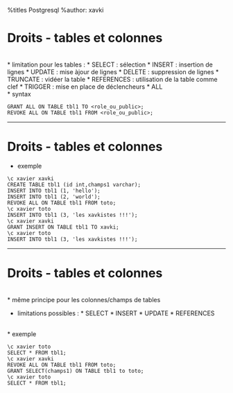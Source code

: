 %titles Postgresql
%author: xavki


# Droits - tables et colonnes


<br>
* limitation pour les tables :
			* SELECT : sélection
			* INSERT : insertion de lignes
			* UPDATE : mise àjour de lignes
			* DELETE : suppression de lignes
			* TRUNCATE : vidéer la table
			* REFERENCES : utilisation de la table comme clef
			* TRIGGER : mise en place de déclencheurs
			* ALL

<br>
* syntax

```
GRANT ALL ON TABLE tbl1 TO <role_ou_public>;
REVOKE ALL ON TABLE tbl1 FROM <role_ou_public>;
```

----------------------------------------------------------------

# Droits - tables et colonnes


* exemple

```
\c xavier xavki
CREATE TABLE tbl1 (id int,champs1 varchar);
INSERT INTO tbl1 (1, 'hello');
INSERT INTO tbl1 (2, 'world');
REVOKE ALL ON TABLE tbl1 FROM toto;
\c xavier toto
INSERT INTO tbl1 (3, 'les xavkistes !!!');
\c xavier xavki
GRANT INSERT ON TABLE tbl1 TO xavki;
\c xavier toto
INSERT INTO tbl1 (3, 'les xavkistes !!!');
```

----------------------------------------------------------------


# Droits - tables et colonnes


<br>
* même principe pour les colonnes/champs de tables

* limitations possibles :
			* SELECT
			* INSERT
			* UPDATE
			* REFERENCES

<br>
* exemple

```
\c xavier toto
SELECT * FROM tbl1;
\c xavier xavki
REVOKE ALL ON TABLE tbl1 FROM toto;
GRANT SELECT(champs1) ON TABLE tbl1 to toto;
\c xavier toto
SELECT * FROM tbl1;
```

